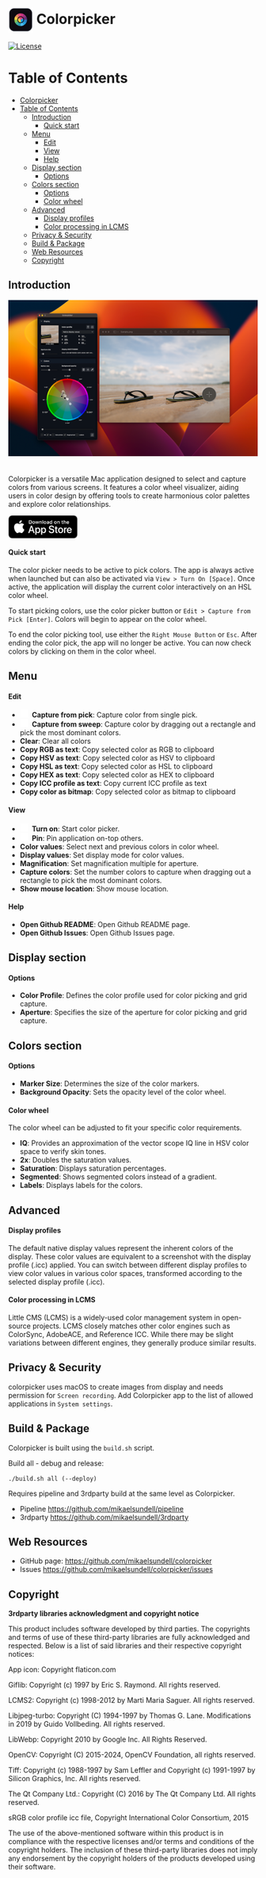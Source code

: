 # <img src="resources/AppIcon.png" valign="middle" alt="Icon" width="50" height="50"> Colorpicker #

[![License](https://img.shields.io/badge/license-BSD%203--Clause-blue.svg?style=flat-square)](https://github.com/mikaelsundell/icloud-snapshot/blob/master/license.md)

Table of Contents
=================

- [ Colorpicker](#-colorpicker)
- [Table of Contents](#table-of-contents)
  - [Introduction](#introduction)
      - [Quick start](#quick-start)
  - [Menu](#menu)
      - [Edit](#edit)
      - [View](#view)
      - [Help](#help)
  - [Display section](#display-section)
      - [Options](#options)
  - [Colors section](#colors-section)
      - [Options](#options-1)
      - [Color wheel](#color-wheel)
  - [Advanced](#advanced)
      - [Display profiles](#display-profiles)
      - [Color processing in LCMS](#color-processing-in-lcms)
  - [Privacy \& Security](#privacy--security)
  - [Build \& Package](#build--package)
  - [Web Resources](#web-resources)
  - [Copyright](#copyright)

Introduction
------------

<img src="resources/Colorpicker.png" style="padding-bottom: 20px;" />

Colorpicker is a versatile Mac application designed to select and capture colors from various screens. It features a color wheel visualizer, aiding users in color design by offering tools to create harmonious color palettes and explore color relationships.

<a href="https://apps.apple.com/se/app/colorpicker-colors-in-harmony/id6503638316?l=en-GB&mt=12" target="_blank" style="cursor: pointer;">
    <img src="resources/appstore/Badge.png" valign="middle" alt="Icon" width="140">
</a>

#### Quick start

The color picker needs to be active to pick colors. The app is always active when launched but can also be activated via `View > Turn On [Space]`. Once active, the application will display the current color interactively on an HSL color wheel. 

To start picking colors, use the color picker button or `Edit > Capture from Pick [Enter]`. Colors will begin to appear on the color wheel. 

To end the color picking tool, use either the `Right Mouse Button` or `Esc`. After ending the color pick, the app will no longer be active. You can now check colors by clicking on them in the color wheel.


Menu
-------------

#### Edit

- <img src="resources/Picker.png" width="16" valign="center" style="padding-right: 4px;" /> **Capture from pick**: Capture color from single pick.
- <img src="resources/Drag.png" width="16" valign="center" style="padding-right: 4px;" /> **Capture from sweep**: Capture color by dragging out a rectangle and pick the most dominant colors.
- **Clear**: Clear all colors
- **Copy RGB as text**: Copy selected color as RGB to clipboard
- **Copy HSV as text**: Copy selected color as HSV to clipboard
- **Copy HSL as text**: Copy selected color as HSL to clipboard
- **Copy HEX as text**: Copy selected color as HEX to clipboard
- **Copy ICC profile as text**: Copy current ICC profile as text
- **Copy color as bitmap**: Copy selected color as bitmap to clipboard

#### View

- <img src="resources/Turnon.png" width="16" valign="center" style="padding-right: 4px;" /> **Turn on**: Start color picker.
- <img src="resources/Pin.png" width="16" valign="center" style="padding-right: 4px;" /> **Pin**: Pin application on-top others.
- **Color values**: Select next and previous colors in color wheel.
- **Display values**: Set display mode for color values.
- **Magnification**: Set magnification multiple for aperture.
- **Capture colors**: Set the number colors to capture when dragging out a rectangle to pick the most dominant colors.
- **Show mouse location**: Show mouse location.
  
#### Help

- **Open Github README**: Open Github README page.
- **Open Github Issues**: Open Github Issues page.

Display section
-------------

#### Options

- **Color Profile**: Defines the color profile used for color picking and grid capture.
- **Aperture**: Specifies the size of the aperture for color picking and grid capture.

Colors section
-------------

#### Options

- **Marker Size**: Determines the size of the color markers.
- **Background Opacity**: Sets the opacity level of the color wheel.

#### Color wheel

The color wheel can be adjusted to fit your specific color requirements.

- **IQ**: Provides an approximation of the vector scope IQ line in HSV color space to verify skin tones.
- **2x**: Doubles the saturation values.
- **Saturation**: Displays saturation percentages.
- **Segmented**: Shows segmented colors instead of a gradient.
- **Labels**: Displays labels for the colors.

Advanced
-------------
#### Display profiles

The default native display values represent the inherent colors of the display. These color values are equivalent to a screenshot with the display profile (.icc) applied. You can switch between different display profiles to view color values in various color spaces, transformed according to the selected display profile (.icc).

#### Color processing in LCMS

Little CMS (LCMS) is a widely-used color management system in open-source projects. LCMS closely matches other color engines such as ColorSync, AdobeACE, and Reference ICC. While there may be slight variations between different engines, they generally produce similar results.

Privacy & Security
------------------

colorpicker uses macOS to create images from display and needs permission for `Screen recording`. Add Colorpicker app to the list of allowed applications in `System settings`.

Build & Package
------------------
Colorpicker is built using the ```build.sh``` script.

Build all - debug and release:
```shell
./build.sh all (--deploy)
```

Requires pipeline and 3rdparty build at the same level as Colorpicker.

* Pipeline            https://github.com/mikaelsundell/pipeline
* 3rdparty            https://github.com/mikaelsundell/3rdparty

Web Resources
-------------

* GitHub page:        https://github.com/mikaelsundell/colorpicker
* Issues              https://github.com/mikaelsundell/colorpicker/issues

Copyright
---------

**3rdparty libraries acknowledgment and copyright notice**

This product includes software developed by third parties. The copyrights and terms of use of these third-party libraries are fully acknowledged and respected. Below is a list of said libraries and their respective copyright notices:

App icon: Copyright flaticon.com

Giflib: Copyright (c) 1997 by Eric S. Raymond. All rights reserved.

LCMS2: Copyright (c) 1998-2012 by Marti Maria Saguer. All rights reserved.

Libjpeg-turbo: Copyright (C) 1994-1997 by Thomas G. Lane. Modifications in 2019 by Guido Vollbeding. All rights reserved.

LibWebp: Copyright 2010 by Google Inc. All Rights Reserved.

OpenCV: Copyright (C) 2015-2024, OpenCV Foundation, all rights reserved.

Tiff: Copyright (c) 1988-1997 by Sam Leffler and Copyright (c) 1991-1997 by Silicon Graphics, Inc. All rights reserved.

The Qt Company Ltd.: Copyright (C) 2016 by The Qt Company Ltd. All rights reserved.

sRGB color profile icc file, Copyright International Color Consortium, 2015

The use of the above-mentioned software within this product is in compliance with the respective licenses and/or terms and conditions of the copyright holders. The inclusion of these third-party libraries does not imply any endorsement by the copyright holders of the products developed using their software.
